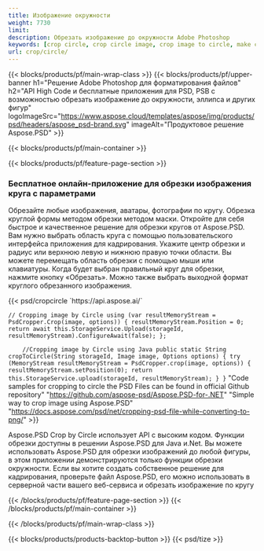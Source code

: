 ```yaml
---
title: Изображение окружности
weight: 7730
limit: 
description: Обрезать изображение до окружности Adobe Photoshop
keywords: [crop circle, crop circle image, crop image to circle, make circle photo]
url: crop/circle/
---
```

{{< blocks/products/pf/main-wrap-class >}}
{{< blocks/products/pf/upper-banner h1="Решение Adobe Photoshop для форматирования файлов" h2="API High Code и бесплатные приложения для PSD, PSB с возможностью обрезать изображение до окружности, эллипса и других фигур" logoImageSrc="https://www.aspose.cloud/templates/aspose/img/products/psd/headers/aspose_psd-brand.svg" imageAlt="Продуктовое решение Aspose.PSD" >}}

{{< blocks/products/pf/main-container >}}

{{< blocks/products/pf/feature-page-section >}}
<h3 class="headingpdleft">Бесплатное онлайн-приложение для обрезки изображения круга с параметрами</h3>
<p>Обрезайте любые изображения, аватары, фотографии по кругу. Обрезка круглой формы методом обрезки методом маски. Откройте для себя быстрое и качественное решение для обрезки кругов от Aspose.PSD. Вам нужно выбрать область круга с помощью пользовательского интерфейса приложения для кадрирования. Укажите центр обрезки и радиус или верхнюю левую и нижнюю правую точки области. Вы можете перемещать область обрезки с помощью мыши или клавиатуры. Когда будет выбран правильный круг для обрезки, нажмите кнопку «Обрезать». Можно также выбрать выходной формат круглого обрезанного изображения.</p>
{{< psd/cropcircle `https://api.aspose.ai/` 

`// Cropping image by Circle
using (var resultMemoryStream = PsdCropper.Crop(image, options))
{
	resultMemoryStream.Position = 0;
	return await this.StorageService.Upload(storageId, resultMemoryStream).ConfigureAwait(false);
};` 
     
`    //Cropping image by Circle using Java
	public static String cropToCircle(String storageId, Image image, Options options) {
        try (MemoryStream resultMemoryStream = PsdCropper.crop(image, options)) {
            resultMemoryStream.setPosition(0);
            return this.StorageService.upload(storageId, resultMemoryStream);
        }
    }` 
"Code samples for cropping to circle the PSD Files can be found in official Github repository"  "https://github.com/aspose-psd/Aspose.PSD-for-.NET" 
"Simple way to crop image using Aspose.PSD" "https://docs.aspose.com/psd/net/cropping-psd-file-while-converting-to-png/" >}}
<p>Aspose.PSD Crop by Circle использует API с высоким кодом. Функции обрезки доступны в решении Aspose.PSD для Java и.Net. Вы можете использовать Aspose.PSD для обрезки изображений до любой фигуры, в этом приложении демонстрируются только функции обрезки окружности. Если вы хотите создать собственное решение для кадрирования, проверьте файл Aspose.PSD, его можно использовать в серверной части вашего веб-сервиса и обрезать изображение по кругу</p>
<!--<ul>
<li><a href="psb">PSB Circle Crop</a></li>
<li><a href="ellipse">Ellipse crop App</a></li>
</ul>-->
{{< /blocks/products/pf/feature-page-section >}}
{{< /blocks/products/pf/main-container >}}


{{< /blocks/products/pf/main-wrap-class >}}

{{< blocks/products/products-backtop-button >}}
{{< psd/tize >}}
